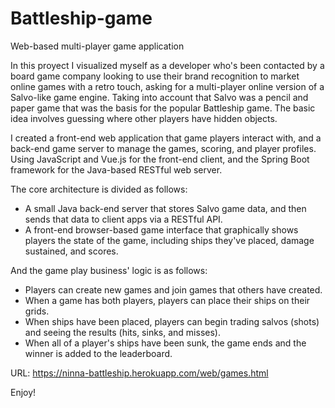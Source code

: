 # Battleship-game
Web-based multi-player game application

In this proyect I visualized myself as a developer who's been contacted by a board game company looking to use their brand recognition to market online games with a retro touch, asking for a multi-player online version of a Salvo-like game engine. Taking into account that Salvo was a pencil and paper game that was the basis for the popular Battleship game. The basic idea involves guessing where other players have hidden objects. 

I created a front-end web application that game players interact with, and a back-end game server to manage the games, scoring, and player profiles. Using JavaScript and Vue.js for the front-end client, and the Spring Boot framework for the Java-based RESTful web server.

The core architecture is divided as follows:

- A small Java back-end server that stores Salvo game data, and then sends that data to client apps via a RESTful API.
- A front-end browser-based game interface that graphically shows players the state of the game, including ships they've placed, damage sustained, and scores.

And the game play business' logic is as follows:

- Players can create new games and join games that others have created.
- When a game has both players, players can place their ships on their grids.
- When ships have been placed, players can begin trading salvos (shots) and seeing the results (hits, sinks, and misses).
- When all of a player's ships have been sunk, the game ends and the winner is added to the leaderboard.

URL:  https://ninna-battleship.herokuapp.com/web/games.html

Enjoy!
